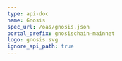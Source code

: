 ```yaml
---
type: api-doc
name: Gnosis
spec_url: /oas/gnosis.json
portal_prefix: gnosischain-mainnet
logo: gnosis.svg
ignore_api_path: true
---
```

